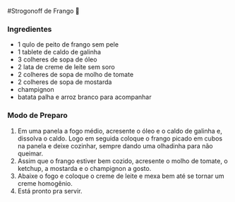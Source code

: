 #Strogonoff de Frango :chicken: 

### Ingredientes

- 1 qulo de peito de frango sem pele
- 1 tablete de caldo de galinha
- 3 colheres de sopa de óleo
- 2 lata de creme de leite sem soro
- 2 colheres de sopa de molho de tomate
- 2 colheres de sopa de mostarda
- champignon
- batata palha e arroz branco para acompanhar



### Modo de Preparo

1. Em uma panela a fogo médio, acresente o óleo e o caldo de galinha e, dissolva o caldo. Logo em seguida coloque o frango picado em cubos na panela e deixe cozinhar, sempre dando uma olhadinha para não queimar.
2. Assim que o frango estiver bem cozido, acresente o molho de tomate, o ketchup, a mostarda e o champignon a gosto.
3. Abaixe o fogo e coloque o creme de leite e mexa bem até se tornar um creme homogênio.
4. Está pronto pra servir.





